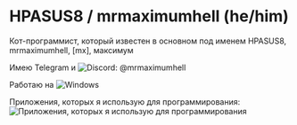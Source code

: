 # HPASUS8 / mrmaximumhell (he/him)
Кот-программист, который известен в основном под именем HPASUS8, mrmaximumhell, [mx], максимум

Имею Telegram и ![Discord](https://skillicons.dev/icons?i=discord&theme=dark): @mrmaximumhell

Работаю на ![Windows](https://skillicons.dev/icons?i=windows&theme=dark)

Приложения, которых я использую для программирования: ![Приложения, которых я использую для программирования](https://skillicons.dev/icons?i=py,vscode,github&theme=dark)
